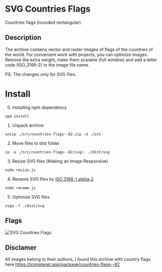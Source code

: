 # SVG Countries Flags
Countries flags (rounded rectangular).

## Description
The archive contains vector and raster images of flags of the countries of the world.
For convenient work with projects, you can optimize images. Remove the extra weight, make them scalable (full window) and add a letter code (ISO_3166-2) to the image file name.

PS: The changes only for SVG files.

# Install

0. Installing npm dependency

```
npm install
```

1. Unpack archive

```
unzip ./src/countries-flags--82.zip -d ./src
```

2. Move files to dist folder

```
cp -a ./src/countries-flags--82/svg/. ./dist/svg
```

3. Resize SVG files (Making an Image Responsive)

```
node resize.js
```

4. Rename SVG files by [ISO 3166-1 alpha-2](https://en.wikipedia.org/wiki/ISO_3166-2)

```
node rename.js
```

5. Optimize SVG files

```
svgo -f ./dist/svg
```

## Flags

![SVG Countries Flags](https://github.com/dejurin/svg-countries-flags/blob/f893a4eec14ca1b5380e4e375f77f8b5702c4dfb/flags.png "SVG Countries Flags")

## Disclamer
All images belong to their authors, I found this archive with country flags here https://iconplanet.app/package/countries-flags--82
